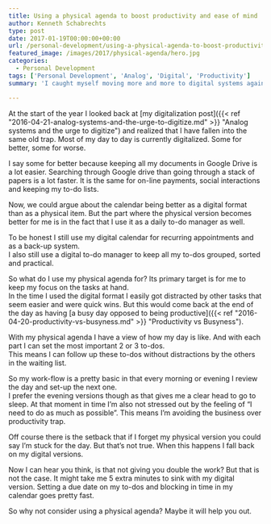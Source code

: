 ```yaml
---
title: Using a physical agenda to boost productivity and ease of mind
author: Kenneth Schabrechts
type: post
date: 2017-01-19T00:00:00+00:00
url: /personal-development/using-a-physical-agenda-to-boost-productivity-and-easy-of-mind/
featured_image: /images/2017/physical-agenda/hero.jpg
categories:
  - Personal Development
tags: ['Personal Development', 'Analog', 'Digital', 'Productivity']
summary: 'I caught myself moving more and more to digital systems again. So I started using an analog planner. In this post I go deeper into this.'

---
```

At the start of the year I looked back at [my digitalization post]({{< ref "2016-04-21-analog-systems-and-the-urge-to-digitize.md" >}} "Analog systems and the urge to digitize") and realized that I have fallen into the same old trap. Most of my day to day is currently digitalized. Some for better, some for worse.

I say some for better because keeping all my documents in Google Drive is a lot easier. Searching through Google drive than going through a stack of papers is a lot faster. It is the same for on-line payments, social interactions and keeping my to-do lists.

Now, we could argue about the calendar being better as a digital format than as a physical item. But the part where the physical version becomes better for me is in the fact that I use it as a daily to-do manager as well.

To be honest I still use my digital calendar for recurring appointments and as a back-up system.  
I also still use a digital to-do manager to keep all my to-dos grouped, sorted and practical.

So what do I use my physical agenda for? Its primary target is for me to keep my focus on the tasks at hand.  
In the time I used the digital format I easily got distracted by other tasks that seem easier and were quick wins. But this would come back at the end of the day as having [a busy day opposed to being productive]({{< ref "2016-04-20-productivity-vs-busyness.md" >}} "Productivity vs Busyness").

With my physical agenda I have a view of how my day is like. And with each part I can set the most important 2 or 3 to-dos.  
This means I can follow up these to-dos without distractions by the others in the waiting list.

So my work-flow is a pretty basic in that every morning or evening I review the day and set-up the next one.  
I prefer the evening versions though as that gives me a clear head to go to sleep. At that moment in time I’m also not stressed out by the feeling of “I need to do as much as possible”. This means I’m avoiding the business over productivity trap.

Off course there is the setback that if I forget my physical version you could say I’m stuck for the day. But that’s not true. When this happens I fall back on my digital versions.

Now I can hear you think, is that not giving you double the work? But that is not the case. It might take me 5 extra minutes to sink with my digital version. Setting a due date on my to-dos and blocking in time in my calendar goes pretty fast.

So why not consider using a physical agenda? Maybe it will help you out.